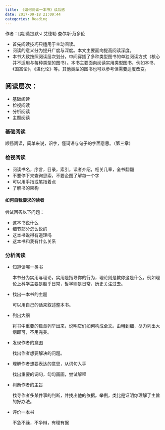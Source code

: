 ```yaml
---
title: 《如何阅读一本书》读后感
date: 2017-09-18 21:09:44
categories: Reading
---
```

作者：[美]莫提默·J.艾德勒 查尔斯·范多伦

- 首先阅读技巧只适用于主动阅读。
- 阅读的意义分为提升广度与深度。本文主要面向提高阅读深度。
- 本书大致按照阅读层次划分，中间穿插了多种类型图书的单独阅读方式（核心并不适用与每种类型的图书）。本书主要面向阅读实用类型图书，例如本书、《国富论》，《进化论》等。其他类型的图书也可以参考但需要适度改变。

<!-- more -->
## 阅读层次：
- 基础阅读
- 检视阅读
- 分析阅读
- 主题阅读

### 基础阅读
顺畅阅读，简单来说，识字，懂词语与句子的字面意思。（第三章）

### 检视阅读
- 阅读书名，序言，目录，索引，读者介绍，相关几章，全书翻翻
- 不要停下来查询思索，不要企图了解每一个字
- 可以用手指或笔指着点
- 了解书的架构

#### 如何自我要求的读者
尝试回答以下问题：

- 这本书说什么
- 细节部分怎么说的
- 这本书说得有道理吗
- 这本书和我有什么关系

### 分析阅读
- 知道读哪一类书

    本书分为实用与理论，实用是指导你的行为，理论则是教你这是什么，例如理论上科学主要是超乎日常，哲学则是日常，历史关注过去。
    
- 找出一本书的主题
 
    可以用自己的话来叙述整本书。

- 列出大纲

    将书中重要的篇章列举出来，说明它们如何构成全文。由粗到细，尽力列出大纲即可，不用完美。
    
- 发现作者的意图

    找出作者想要解决的问题。
    
- 理解作者想要表达的意思，从词句入手

    找出重要的词句，勾勾画画，尝试解释
    
- 判断作者的主旨

    找寻作者多某件事的判断，并找出他的依据。举例，类比是证明你理解了主旨的好办法。
    
- 评价一本书

    不急不躁，不争辩，有理有据
